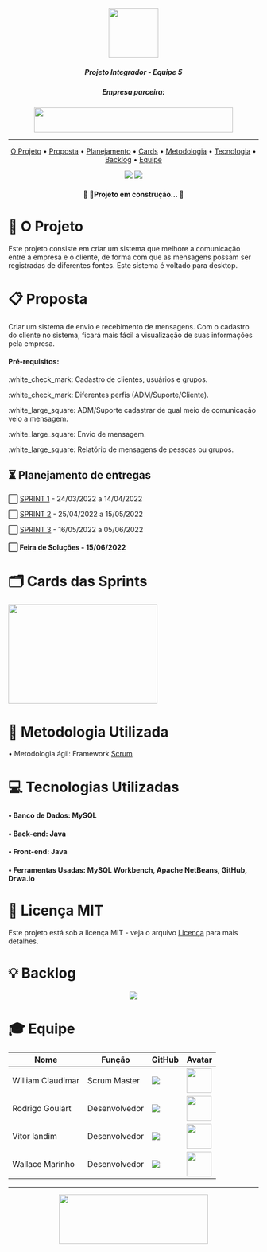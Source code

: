 <div align = "center">
<img src = "https://user-images.githubusercontent.com/90328117/161254359-c6392c85-9f18-4993-9dbf-f1057c8d5a83.png"
 style="width:100px;height:100px;">
</div>

##### <p align="center"> Projeto Integrador - Equipe 5 </p>

##### <p align="center">  Empresa parceira: </p>
 
<div align = "center"> 
<img src = "https://user-images.githubusercontent.com/90328117/161287794-f8544e7b-9d3f-453c-8fe1-797df48671e9.png"
style="width:400px;height:50px;">
</div>

-----------------------------------------------------------------------------------------------------------------------------------------------------------------------------------------------------------------------------------------------------------------------------------------------------------------------------------------------


<div align="center">
 
[O Projeto](https://github.com/FATEC0SJC/Pro4System/blob/Sprints/README.md#dart-o-projeto) • [Proposta](https://github.com/FATEC0SJC/Pro4System/blob/Sprints/README.md#clipboard-proposta) • [Planejamento](https://github.com/FATEC0SJC/Pro4System/blob/Sprints/README.md#-planejamento-de-entregas) • [Cards](https://github.com/FATEC0SJC/Pro4System/blob/Sprints/README.md#%EF%B8%8F-cards-das-sprints) • [Metodologia](https://github.com/FATEC0SJC/Pro4System/blob/Sprints/README.md#rocket-metodologia-utilizada) • [Tecnologia](https://github.com/FATEC0SJC/Pro4System/blob/Sprints/README.md#computer-tecnologias-utilizadas) • [Backlog](https://github.com/FATEC0SJC/Pro4System/blob/Sprints/README.md#bulb-backlog) • [Equipe](https://github.com/FATEC0SJC/Pro4System/blob/Sprints/README.md#-equipe)
</div>

<div align = "center"> 
<img src = "https://user-images.githubusercontent.com/90328117/161295255-ca813f68-0ba2-488f-b5ef-7160d57a1cd7.jpg"> 
<img src = "https://user-images.githubusercontent.com/90328117/161297030-d40b426b-ba7e-4071-81a3-f723b5a607b6.jpg">
</div>

<h4 align="center"> 
	🚧  🚀Projeto em construção...  🚧
</h4>

# :dart: O Projeto

<p align="left"> Este projeto consiste em criar um sistema que melhore a comunicação entre a empresa e o cliente, 
de forma com que as mensagens possam ser registradas de diferentes fontes. 
Este sistema é voltado para desktop. </p>

# :clipboard: Proposta

<p align="left"> Criar um sistema de envio e recebimento de mensagens. Com o cadastro do cliente no sistema, ficará mais fácil a visualização de suas informações pela empresa. </p>

#### Pré-requisitos:

<p align="left"> :white_check_mark: Cadastro de clientes, usuários e grupos.</p>
<p align="left"> :white_check_mark: Diferentes perfis (ADM/Suporte/Cliente).</p>
<p align="left"> :white_large_square: ADM/Suporte cadastrar de qual meio de comunicação veio a mensagem.</p>
<p align="left"> :white_large_square: Envio de mensagem.</p>
<p align="left"> :white_large_square: Relatório de mensagens de pessoas ou grupos.</p>

<Div align="left">

## ⏳ Planejamento de entregas
 
 </Div>
 
 
 
 :white_large_square: [SPRINT 1](https://github.com/FATEC0SJC/Pro4System/tree/Sprints/Sprint%201) - 24/03/2022 a 14/04/2022
 
 :white_large_square: [SPRINT 2](https://github.com/FATEC0SJC/Pro4System/tree/Sprints/Sprint%202) - 25/04/2022 a 15/05/2022
 
 :white_large_square: [SPRINT 3](https://github.com/FATEC0SJC/Pro4System/tree/Sprints/Sprint%203) - 16/05/2022 a 05/06/2022
 
 #### :white_large_square: Feira de Soluções - 15/06/2022
 
 # 🗂️ Cards das Sprints
 
 <div align = "left">
<img src = "https://user-images.githubusercontent.com/90328117/162206714-afa69662-60d4-4630-9331-5331447b0d57.jpg"
 style="width:300px;height:200px;">
</div>
 
 # :rocket: Metodologia Utilizada
 
 • Metodologia ágil: Framework [Scrum](https://blog.geekhunter.com.br/framework-scrum-voce-esta-usando-corretamente/)
 
# :computer: Tecnologias Utilizadas

#### • Banco de Dados: MySQL
#### • Back-end: Java   
#### • Front-end: Java
#### • Ferramentas Usadas: MySQL Workbench, Apache NetBeans, GitHub, Drwa.io

# :page_facing_up: Licença MIT

Este projeto está sob a licença MIT - veja o arquivo [Licença](https://github.com/FATEC0SJC/Pro4System/blob/Sprints/LICENSE) para mais detalhes.
 
 # :bulb: Backlog
 
<div align = "center"> 
<img src = "https://user-images.githubusercontent.com/90328117/161347535-89d1b038-6435-4d3c-b155-bfbb964a7ce0.jpeg">
</div>

# 🎓 Equipe

|        Nome         |       Função        |     GitHub                                               |    Avatar                                          |
| ------------------- | ------------------- | -------------------                                      | -------------------                                |
|  William Claudimar  |  Scrum Master       | <a href="https://github.com/William2819"><img src="https://user-images.githubusercontent.com/90328117/161353573-4c0e497a-b4fa-4f46-ade2-10b37360e2d2.jpg" class="media-object  img-responsive img-thumbnail"></a>                                                         | <img src="https://user-images.githubusercontent.com/90328117/161353752-d288d41b-e36b-4bb4-9edc-55b23d10067e.png" style="width:50px;height:50px;">                                                   | 
|  Rodrigo Goulart    |  Desenvolvedor      |<a href="https://github.com/RodrigoDGoulart"><img src="https://user-images.githubusercontent.com/90328117/161353573-4c0e497a-b4fa-4f46-ade2-10b37360e2d2.jpg" class="media-object  img-responsive img-thumbnail"></a>                                                                            |<img src="https://user-images.githubusercontent.com/90328117/161354565-ec25a1b6-89de-41de-bc63-30ea40873642.png" style="width:50px;height:50px;">                                                     |
|  Vitor landim       |  Desenvolvedor      |<a href="https://github.com/Rotiv03"><img src="https://user-images.githubusercontent.com/90328117/161353573-4c0e497a-b4fa-4f46-ade2-10b37360e2d2.jpg" class="media-object  img-responsive img-thumbnail"></a>                                                          |                       <img src="https://user-images.githubusercontent.com/90328117/161354783-566b48cc-9f3b-40e0-9fff-edccd3f9fabe.png" style="width:50px;height:50px;">                             |
|  Wallace Marinho    |  Desenvolvedor      |<a href="https://github.com/WallaceMarinho"><img src="https://user-images.githubusercontent.com/90328117/161353573-4c0e497a-b4fa-4f46-ade2-10b37360e2d2.jpg" class="media-object  img-responsive img-thumbnail"></a>                                                          |           <img src="https://user-images.githubusercontent.com/90328117/161355071-f46bfe3f-08f6-4de4-815e-36c2361c60be.png" style="width:50px;height:50px;">                                         |

------------------------------------------------------------------------------------------------------------------------------------------------------------------------

<div align="center">
	<img src="https://user-images.githubusercontent.com/90328117/161355339-d016f60b-e185-49da-a5de-6c21f1965449.png" style="width:300px;height:100px;">
	</div>

 
 

